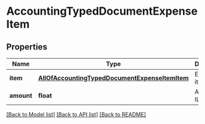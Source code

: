 # AccountingTypedDocumentExpenseItem

## Properties
Name | Type | Description | Notes
------------ | ------------- | ------------- | -------------
**item** | [**AllOfAccountingTypedDocumentExpenseItemItem**](AllOfAccountingTypedDocumentExpenseItemItem.md) | Expense item | [optional] 
**amount** | **float** | Amount in ILS | [optional] 

[[Back to Model list]](../README.md#documentation-for-models) [[Back to API list]](../README.md#documentation-for-api-endpoints) [[Back to README]](../README.md)

